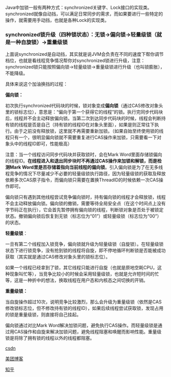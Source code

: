 Java中加锁一般有两种方式：synchronized关键字、Lock接口的实现类。synchronized就像自动挡，可以满足日常同步的需求，而如果要进行一些特定的操作，就需要用手动挡，也就是各种Lock的实现类。

### synchronized锁升级（四种锁状态）：无锁->偏向锁->轻量级锁（就是一种自旋锁）->重量级锁

上面说synchronized是自动挡，其实就是说JVM会负责在不同的速度下帮你调节档位，也就是看线程竞争情况帮你对synchronized锁进行升级，注意：synchronized锁只能按照偏向锁->轻量级锁->重量级锁进行升级（也叫锁膨胀），不能降级。

具体来说这个加油换挡的过程：

**偏向锁：**

初次执行synchronized代码块的时候，锁对象变成**偏向锁**（通过CAS修改对象头里的锁标志位），意思是：“偏向于第一个获得它的线程”的锁。执行完同步代码块后，线程并不会主动释放偏向锁。当第二次到达同步代码块的时候，线程会判断持有锁的线程是否是自己（持有锁的线程ID在对象头里面），如果是则正常往下执行。由于之前没有释放锁，这里就不再需要重新加锁。（如果自始至终使用锁的线程只有一个，很明显偏向锁就不需要重复进行CAS操作来加锁，只需要看一下对象头中的线程ID即可，性能极高）

注意：当一个线程访问同步代码块并获取锁时，会在Mark Word里面存储锁偏向的线程ID。**在线程进入和退出同步块时不再通过CAS操作来加锁和解锁，而是检测Mark Word里是否存储着指向当前线程的偏向锁**。引入偏向锁是为了在无多线程竞争的情况下尽量减少不必要的轻量级锁执行路径，因为轻量级锁的获取及释放依赖多次CAS原子指令，而偏向锁只需要在置换ThreadID的时候依赖一次CAS操作即可。

偏向锁只有遇到其他线程尝试竞争偏向锁时，持有偏向锁的线程才会释放锁，线程不会主动释放偏向锁。偏向锁的撤销，需要等待全局安全点（在这个时间点上没有字节码正在执行），它会首先暂停拥有偏向锁的线程，判断锁对象是否处于被锁定状态。撤销偏向锁后恢复到无锁（标志位为“01”）或轻量级锁（标志位为“00”）的状态。

**轻量级锁**：

一旦有第二个线程加入锁竞争，偏向锁就升级为轻量级锁（自旋锁）。在轻量级锁状态下进行锁竞争，没有抢到锁的线程将自旋，即不停地循环判断锁是否能被成功获取（其实就是通过CAS修改对象头里的锁标志位）。

如果一个线程已经拿到了锁，其它线程只能进行自旋（也就是原地空耗CPU，这种现象叫忙等），当竞争比较小的时候会采用轻量级锁，也就是允许短时间的忙等，这是一种折中的想法，换取线程在用户态和内核态之间切换的开销。

**重量级锁：**

当自旋操作超过10次，说明竞争比较激烈，那么会升级为重量级锁（依然是CAS修改锁标志位，但不修改持有锁的线程ID），如果后续线程尝试获取锁，发现占用的锁是重量级锁，则直接将自己挂起。



偏向锁通过对比Mark Word解决加锁问题，避免执行CAS操作。而轻量级锁是通过用CAS操作和自旋来解决加锁问题，避免线程阻塞和唤醒而影响性能。重量级锁是将除了拥有锁的线程以外的线程都阻塞。



[csdn](https://blog.csdn.net/zmh458/article/details/93053867)

[美团博客](https://tech.meituan.com/2018/11/15/java-lock.html)

[知乎](https://zhuanlan.zhihu.com/p/71156910)